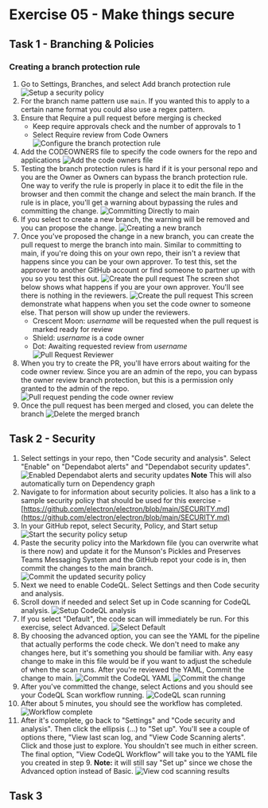 # Exercise 05 - Make things secure

## Task 1 - Branching & Policies

### Creating a branch protection rule

1. Go to Settings, Branches, and select Add branch protection rule
   ![Setup a security policy](Media/AddBranchProtectionRule.png)
2. For the branch name pattern use `main`. If you wanted this to apply to a certain name format you could also use a regex pattern.
3. Ensure that Require a pull request before merging is checked
    - Keep require approvals check and the number of approvals to 1
    - Select Require review from Code Owners
    ![Configure the branch protection rule](Media/BranchProtectionRule.png)
4. Add the CODEOWNERS file to specify the code owners for the repo and applications
    ![Add the code owners file](Media/CodeOwnersFile.png)
5. Testing the branch protection rules is hard if it is your personal repo and you are the Owner as Owners can bypass the branch protection rule. One way to verify the rule is properly in place it to edit the file in the browser and then commit the change and select the main branch. If the rule is in place, you'll get a warning about bypassing the rules and committing the change.
    ![Committing Directly to main](Media/CommitToMain.png)
6. If you select to create a new branch, the warning will be removed and you can propose the change.
    ![Creating a new branch](Media/NewBranch.png)
7. Once you've proposed the change in a new branch, you can create the pull request to merge the branch into main. Similar to committing to main, if you're doing this on your own repo, their isn't a review that happens since you can be your own approver. To test this, set the approver to another GitHub account or find someone to partner up with you so you test this out.
    ![Create the pull request](Media/CreatePullRequest.png)
    The screen shot below shows what happens if you are your own approver. You'll see there is nothing in the reviewers.
    ![Create the pull request](Media/CreatePullRequest2.png)
    This screen demonstrate what happens when you set the code owner to someone else. That person will show up under the reviewers.
     - Crescent Moon: *username* will be requested when the pull request is marked ready for review
     - Shield: *username* is a code owner
     - Dot: Awaiting requested review from *username*
    ![Pull Request Reviewer](Media/CreatePullRequestReview.png)
8. When you try to create the PR, you'll have errors about waiting for the code owner review. Since you are an admin of the repo, you can bypass the owner review branch protection, but this is a permission only granted to the admin of the repo.
    ![Pull request pending the code owner review](Media/PullRequestPendingReview.png)
9. Once the pull request has been merged and closed, you can delete the branch
    ![Delete the merged branch](Media/DeleteMergedBranch.png)

## Task 2 - Security

1. Select settings in your repo, then "Code security and analysis". Select "Enable" on "Dependabot alerts" and "Dependabot security updates".
    ![Enabled Dependabot alerts and security updates](Media/EnableDependabot.png)
    **Note** This will also automatically turn on Dependency graph
2. Navigate to for information about security policies. It also has a link to a sample security policy that should be used for this exercise - [https://github.com/electron/electron/blob/main/SECURITY.md](https://github.com/electron/electron/blob/main/SECURITY.md)
3. In your GitHub repot, select Security, Policy, and Start setup
   ![Start the security policy setup](Media/StartSecurityPolicySetup.png)
4. Paste the security policy into the Markdown file (you can overwrite what is there now) and update it for the Munson's Pickles and Preserves Teams Messaging System and the GitHub repot your code is in, then commit the changes to the main branch.
   ![Commit the updated security policy](Media/CommitSecurityPolicy.png)
5. Next we need to enable CodeQL. Select Settings and then Code security and analysis.
6. Scroll down if needed and select Set up in Code scanning for CodeQL analysis.
    ![Setup CodeQL analysis](Media/CodeQLAnalysisSetup.png)
7. If you select "Default", the code scan will immediately be run. For this exercise, select Advanced.
    ![Select Default](Media/CodeQLAdvanced.png)
8. By choosing the advanced option, you can see the YAML for the pipeline that actually performs the code check. We don't need to make any changes here, but it's something you should be familiar with. Any easy change to make in this file would be if you want to adjust the schedule of when the scan runs. After you're reviewed the YAML, Commit the change to main.
    ![Commit the CodeQL YAML](Media/CodeQLYAMLCommit.png)
    ![Commit the change](Media/CodeQLCommitChange.png)
9. After you've committed the change, select Actions and you should see your CodeQL Scan workflow running.
    ![CodeQL scan running](Media/CodeQLScanRunning.png)
10. After about 5 minutes, you should see the workflow has completed.
    ![Workflow complete](Media/CodeQLWorkflowComplete.png)
11. After it's complete, go back to "Settings" and "Code security and analysis". Then click the ellipsis (...) to "Set up". You'll see a couple of options there, "View last scan log, and "View Code Scanning alerts". Click and those just to explore. You shouldn't see much in either screen. The final option, "View CodeQL Workflow" will take you to the YAML file you created in step 9. **Note:** it will still say "Set up" since we chose the Advanced option instead of Basic.
    ![View cod scanning results](Media/CodeQLViewResults.png)

## Task 3